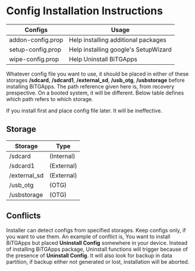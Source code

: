 # Config Installation Instructions

Configs           | Usage
----------------- | -----------------
addon-config.prop | Help installing additional packages
setup-config.prop | Help installing google's SetupWizard
wipe-config.prop  | Help Uninstall BiTGApps

Whatever config file you want to use, it should be placed in either of these storages **/sdcard**, **/sdcard1**, **/external_sd**, **/usb_otg**, **/usbstorage** before installing BiTGApps.
The path reference given here is, from recovery prespective. On a booted system, it will be different. Below table defines which path refers to which storage.

If you install first and place config file later. It will be ineffective.

## Storage

Storage      | Type
------------ | ------------
/sdcard      | (Internal)
/sdcard1     | (External)
/external_sd | (External)
/usb_otg     | (OTG)
/usbstorage  | (OTG)

## Conflicts

Installer can detect configs from specified storages. Keep configs only, if you want to use them. An example of conflict is, You want to install BiTGApps but placed **Uninstall Config** somewhere in your device.
Instead of installing BiTGApps package, Uninstall functions will trigger because of the presence of **Uninstall Config**. It will also look for backup in data partition, if backup either not generated or lost, installation will be aborted.

